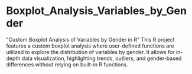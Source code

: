 # Boxplot_Analysis_Variables_by_Gender
"Custom Boxplot Analysis of Variables by Gender in R"  This R project features a custom boxplot analysis where user-defined functions are utilized to explore the distribution of variables by gender. It allows for in-depth data visualization, highlighting trends, outliers, and gender-based differences without relying on built-in R functions.

